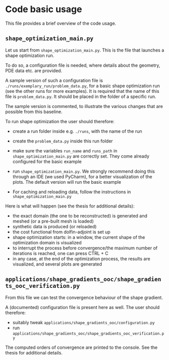 # Code basic usage

This file provides a brief overview of the code usage.

## `shape_optimization_main.py`

Let us start from `shape_optimization_main.py`. This is the file that launches a shape optimization run.

To do so, a configuration file is needed, where details about the geometry, PDE data etc. are provided. 

A sample version of such a configuration file is `./runs/exemplary_run/problem_data.py`, for a basic shape optimization run (see the other runs for more examples). It is required that the name of this file is `problem_data.py`. It should be placed in the folder of a specific run.

The sample version is commented, to illustrate the various changes that are possible from this baseline.

To run shape optimization the user should therefore:

- create a run folder inside e.g. `./runs`, with the name of the run
- create the `problem_data.py` inside this run folder
- make sure the variables `run_name` and `runs_path` in `shape_optimization_main.py` are correctly set. They come already configured for the basic example
- run `shape_optimization_main.py`. We strongly recommend doing this through an IDE (we used PyCharm), for a better visualization of the plots.  The default version will run the basic example

- For caching and reloading data, follow the instructions in `shape_optimization_main.py`

Here is what will happen (see the thesis for additional details):
- the exact domain (the one to be reconstructed) is generated and meshed (or a pre-built mesh is loaded)
- synthetic data is produced (or reloaded)
- the cost functional from dolfin-adjoint is set up
- shape optimization starts: in a window, the current shape of the optimization domain is visualized
- to interrupt the process before convergence/the maximum number of iterations is reached, one can press CTRL + C
- in any case, at the end of the optimization process, the results are visualized, and several plots are generated

## `applications/shape_gradients_ooc/shape_gradients_ooc_verification.py`

From this file we can test the convergence behaviour of the shape gradient.

A (documented) configuration file is present here as well. The user should therefore:

- suitably tweak `applications/shape_gradients_ooc/configuration.py`
- run `applications/shape_gradients_ooc/shape_gradients_ooc_verification.py`

The computed orders of convergence are printed to the console. See the thesis for additional details.

